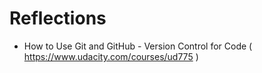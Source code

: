 # Reflections

- How to Use Git and GitHub - Version Control for Code
( https://www.udacity.com/courses/ud775 )
